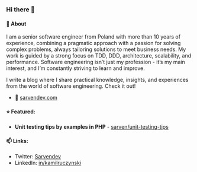 ### Hi there 👋

#### :man: About

I am a senior software engineer from Poland with more than 10 years of experience, combining a pragmatic approach with a passion for solving complex problems, always tailoring solutions to meet business needs. My work is guided by a strong focus on TDD, DDD, architecture, scalability, and performance. Software engineering isn’t just my profession - it’s my main interest, and I’m constantly striving to learn and improve. 

I write a blog where I share practical knowledge, insights, and experiences from the world of software engineering. Check it out! 
- 🔗 [sarvendev.com](https://sarvendev.com/)

#### :star: Featured:
- **Unit testing tips by examples in PHP** - [sarven/unit-testing-tips](https://github.com/sarven/unit-testing-tips)

#### 📫 Links:  
- Twitter: [Sarvendev](https://twitter.com/Sarvendev) 
- LinkedIn: [in/kamilruczynski](https://www.linkedin.com/in/kamilruczynski/)


<!--
**sarven/sarven** is a ✨ _special_ ✨ repository because its `README.md` (this file) appears on your GitHub profile.

Here are some ideas to get you started:

- 🔭 I’m currently working on ...
- 🌱 I’m currently learning ...
- 👯 I’m looking to collaborate on ...
- 🤔 I’m looking for help with ...
- 💬 Ask me about ...
- 📫 How to reach me: ...
- 😄 Pronouns: ...
- ⚡ Fun fact: ...
-->
